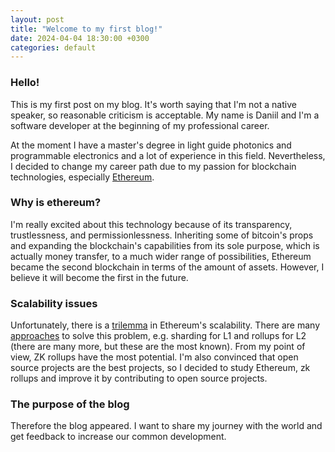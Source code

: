 ```yaml
---
layout: post
title: "Welcome to my first blog!"
date: 2024-04-04 18:30:00 +0300
categories: default
---
```


### Hello!

This is my first post on my blog. It's worth saying that I'm not a native speaker, so reasonable criticism is acceptable. My name is Daniil and I'm a software developer at the beginning of my professional career.

At the moment I have a master's degree in light guide photonics and programmable electronics and a lot of experience in this field. Nevertheless, I decided to change my career path due to my passion for blockchain technologies, especially [Ethereum][ethereum].

### Why is ethereum?

I'm really excited about this technology because of its transparency, trustlessness, and permissionlessness. Inheriting some of bitcoin's props and expanding the blockchain's capabilities from its sole purpose, which is actually money transfer, to a much wider range of possibilities, Ethereum became the second blockchain in terms of the amount of assets. However, I believe it will become the first in the future.

### Scalability issues

Unfortunately, there is a [trilemma][trilemma] in Ethereum's scalability. There are many [approaches][approaches] to solve this problem, e.g. sharding for L1 and rollups for L2 (there are many more, but these are the most known). From my point of view, ZK rollups have the most potential. I'm also convinced that open source projects are the best projects, so I decided to study Ethereum, zk rollups and improve it by contributing to open source projects.

### The purpose of the blog

Therefore the blog appeared. I want to share my journey with the world and get feedback to increase our common development.

[ethereum]: https://ethereum.org/en/
[trilemma]: https://www.gemini.com/cryptopedia/blockchain-trilemma-decentralization-scalability-definition
[approaches]: https://ethereum.org/ru/developers/docs/scaling/#sharding
